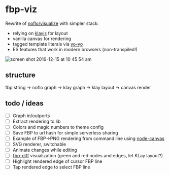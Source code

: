 # fbp-viz

Rewrite of [noflo/visualize](https://github.com/noflo/visualize) with simpler stack:
* relying on [klayjs](https://github.com/OpenKieler/klayjs) for layout
* vanilla canvas for rendering
* tagged template literals via [yo-yo](https://github.com/maxogden/yo-yo)
* ES features that work in modern browsers (non-transpiled!)

![screen shot 2016-12-15 at 10 45 54 am](https://cloud.githubusercontent.com/assets/395307/21232470/b6fa7f56-c2b9-11e6-810c-fca094bc9344.png)

## structure

fbp string
→ noflo graph
→ klay graph
→ klay layout
→ canvas render

## todo / ideas

- [ ] Graph in/outports
- [ ] Extract rendering to lib
- [ ] Colors and magic numbers to theme config
- [ ] Save FBP to url hash for simple serverless sharing
- [ ] Example of FBP→PNG rendering from command line using [node-canvas]()
- [ ] SVG renderer, switchable
- [ ] Animate changes while editing
- [ ] [fbp-diff](https://github.com/flowbased/fbp-diff) visualization (green and red nodes and edges, let KLay layout?)
- [ ] Highlight rendered edge of cursor FBP line
- [ ] Tap rendered edge to select FBP line
